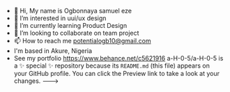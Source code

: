 - 👋 Hi, My name is Ogbonnaya samuel eze
- 👀 I’m interested in uui/ux design
- 🌱 I’m currently learning Product Design
- 💞️ I’m looking to collaborate on team project
- 📫 How to reach me potentialogb10@gmail.com
- I'm based in Akure, Nigeria
- See my portfolio https://www.behance.net/c5621916
a-H-0-5/a-H-0-5 is a ✨ special ✨ repository because its `README.md` (this file) appears on your GitHub profile.
You can click the Preview link to take a look at your changes.
--->
